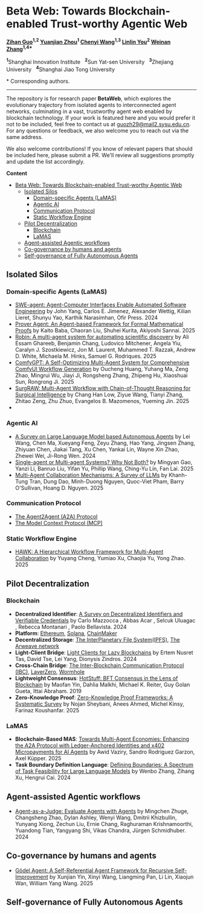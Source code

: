 # Beta Web: Towards Blockchain-enabled Trust-worthy Agentic Web

**[Zihan Guo](#)<sup>1,2</sup> [Yuanjian Zhou](#)<sup>1</sup> [Chenyi Wang](#)<sup>1,3</sup> [Linlin You](#)<sup>2</sup> [Weinan Zhang](#)<sup>1,4\*</sup>**

<sup>**1**</sup>Shanghai Innovation Institute   <sup>**2**</sup>Sun Yat-sen University   <sup>**3**</sup>Zhejiang University   <sup>**4**</sup>Shanghai Jiao Tong University

\* Corresponding authors.

---

The repository is for research paper **BetaWeb**, which explores the evolutionary trajectory from isolated agents to interconnected agent networks, culminating in a vast, trustworthy agent web enabled by blockchain technology. If your work is featured here and you would prefer it not to be included, feel free to contact us at <guozh29@mail2.sysu.edu.cn>. For any questions or feedback, we also welcome you to reach out via the same address.

We also welcome contributions! If you know of relevant papers that should be included here, please submit a PR. We'll review all suggestions promptly and update the list accordingly.

**Content**
- [Beta Web: Towards Blockchain-enabled Trust-worthy Agentic Web](#beta-web-towards-blockchain-enabled-trust-worthy-agentic-web)
  - [Isolated Silos](#isolated-silos)
    - [Domain-specific Agents (LaMAS)](#domain-specific-agents-lamas)
    - [Agentic AI](#agentic-ai)
    - [Communication Protocol](#communication-protocol)
    - [Static Workflow Engine](#static-workflow-engine)
  - [Pilot Decentralization](#pilot-decentralization)
    - [Blockchain](#blockchain)
    - [LaMAS](#lamas)
  - [Agent-assisted Agentic workflows](#agent-assisted-agentic-workflows)
  - [Co-governance by humans and agents](#co-governance-by-humans-and-agents)
  - [Self-governance of Fully Autonomous Agents](#self-governance-of-fully-autonomous-agents)



## Isolated Silos
### Domain-specific Agents (LaMAS)
- [SWE-agent: Agent-Computer Interfaces Enable Automated Software Engineering](https://arxiv.org/abs/2405.15793) by John Yang, Carlos E. Jimenez, Alexander Wettig, Kilian Lieret, Shunyu Yao, Karthik Narasimhan, Ofir Press. 2024
- [Prover Agent: An Agent-based Framework for Formal Mathematical Proofs](https://arxiv.org/abs/2506.19923) by Kaito Baba, Chaoran Liu, Shuhei Kurita, Akiyoshi Sannai. 2025
- [Robin: A multi-agent system for automating scientific discovery](https://arxiv.org/abs/2505.13400) by Ali Essam Ghareeb, Benjamin Chang, Ludovico Mitchener, Angela Yiu, Caralyn J. Szostkiewicz, Jon M. Laurent, Muhammed T. Razzak, Andrew D. White, Michaela M. Hinks, Samuel G. Rodriques. 2025
- [ComfyGPT: A Self-Optimizing Multi-Agent System for Comprehensive ComfyUI Workflow Generation](https://arxiv.org/abs/2503.17671) by Oucheng Huang, Yuhang Ma, Zeng Zhao, Mingrui Wu, Jiayi Ji, Rongsheng Zhang, Zhipeng Hu, Xiaoshuai Sun, Rongrong Ji. 2025
- [SurgRAW: Multi-Agent Workflow with Chain-of-Thought Reasoning for Surgical Intelligence](https://arxiv.org/abs/2503.10265) by Chang Han Low, Ziyue Wang, Tianyi Zhang, Zhitao Zeng, Zhu Zhuo, Evangelos B. Mazomenos, Yueming Jin. 2025
- 



### Agentic AI
- [A Survey on Large Language Model based Autonomous Agents](https://arxiv.org/abs/2308.11432) by Lei Wang, Chen Ma, Xueyang Feng, Zeyu Zhang, Hao Yang, Jingsen Zhang, Zhiyuan Chen, Jiakai Tang, Xu Chen, Yankai Lin, Wayne Xin Zhao, Zhewei Wei, Ji-Rong Wen. 2024
- [Single-agent or Multi-agent Systems? Why Not Both?](https://arxiv.org/pdf/2505.18286) by Mingyan Gao, Yanzi Li, Banruo Liu, Yifan Yu, Phillip Wang, Ching-Yu Lin, Fan Lai. 2025
- [Multi-Agent Collaboration Mechanisms: A Survey of LLMs](https://arxiv.org/abs/2501.06322) by Khanh-Tung Tran, Dung Dao, Minh-Duong Nguyen, Quoc-Viet Pham, Barry O'Sullivan, Hoang D. Nguyen. 2025

### Communication Protocol
- [The Agent2Agent (A2A) Protocol](https://github.com/a2aproject/A2A) 
- [The Model Context Protocol (MCP)](https://github.com/modelcontextprotocol)

### Static Workflow Engine
- [HAWK: A Hierarchical Workflow Framework for Multi-Agent Collaboration](https://arxiv.org/html/2507.04067v1) by Yuyang Cheng, Yumiao Xu, Chaojia Yu, Yong Zhao. 2025




## Pilot Decentralization
### Blockchain
- **Decentralized Identifier**: [A Survey on Decentralized Identifiers and Verifiable Credentials](https://arxiv.org/html/2402.02455v1) by Carlo Mazzocca , Abbas Acar , Selcuk Uluagac , Rebecca Montanari , Paolo Bellavista. 2024
- **Platform**: [Ethereum](https://ethereum.org/en/), [Solana](https://solana.com/zh/docs/intro/quick-start), [ChainMaker](https://search-docs.chainmaker.org.cn/v/2.3.7)
- **Decentralized Storage**: [The InterPlanetary File System(IPFS)](https://docs.ipfs.tech/), [The Arweave network](https://arweave.org/build)
- **Light-Client Bridge**: [Light Clients for Lazy Blockchains](https://arxiv.org/html/2203.15968v3) by Ertem Nusret Tas, David Tse, Lei Yang, Dionysis Zindros. 2024
- **Cross-Chain Bridge**: [The Inter-Blockchain Communication Protocol (IBC)](https://ibc.cosmos.network/v10/?_gl=1*44vf8p*_ga*MTkxNDI4NjM3MS4xNzU1NTczMDA1*_ga_HP8ZXWVLJG*czE3NTU1NzMwMDUkbzEkZzAkdDE3NTU1NzMwMDUkajYwJGwwJGg5ODc5MzI0NDQ.), [LayerZero](https://docs.layerzero.network/v2), [Wormhole](https://wormhole.com/docs/)
- **Lightweight Consensus**: [HotStuff: BFT Consensus in the Lens of Blockchain](https://arxiv.org/abs/1803.05069) by Maofan Yin, Dahlia Malkhi, Michael K. Reiter, Guy Golan Gueta, Ittai Abraham. 2019
- **Zero-Knowledge Proof**: [Zero-Knowledge Proof Frameworks: A Systematic Survey](https://arxiv.org/abs/2502.07063) by Nojan Sheybani, Anees Ahmed, Michel Kinsy, Farinaz Koushanfar. 2025


### LaMAS
- **Blockchain-Based MAS**: [Towards Multi-Agent Economies: Enhancing the A2A Protocol with Ledger-Anchored Identities and x402 Micropayments for AI Agents](https://arxiv.org/html/2507.19550v1) by Awid Vaziry, Sandro Rodriguez Garzon, Axel Küpper. 2025
- **Task Boundary Definition Language**: [Defining Boundaries: A Spectrum of Task Feasibility for Large Language Models](https://arxiv.org/html/2408.05873v1) by Wenbo Zhang, Zihang Xu, Hengrui Cai. 2024




## Agent-assisted Agentic workflows
- [Agent-as-a-Judge: Evaluate Agents with Agents](https://arxiv.org/abs/2410.10934) by Mingchen Zhuge, Changsheng Zhao, Dylan Ashley, Wenyi Wang, Dmitrii Khizbullin, Yunyang Xiong, Zechun Liu, Ernie Chang, Raghuraman Krishnamoorthi, Yuandong Tian, Yangyang Shi, Vikas Chandra, Jürgen Schmidhuber. 2024



## Co-governance by humans and agents
- [Gödel Agent: A Self-Referential Agent Framework for Recursive Self-Improvement](https://arxiv.org/abs/2410.04444) by Xunjian Yin, Xinyi Wang, Liangming Pan, Li Lin, Xiaojun Wan, William Yang Wang. 2025



## Self-governance of Fully Autonomous Agents







